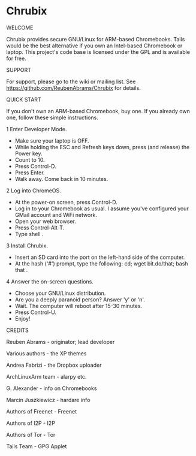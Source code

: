 Chrubix
=======

WELCOME

Chrubix provides secure GNU/Linux for ARM-based Chromebooks. Tails would be
the best alternative if you own an Intel-based Chromebook or laptop. This
project's code base is licensed under the GPL and is available for free.


SUPPORT

For support, please go to the wiki or mailing list.
See https://github.com/ReubenAbrams/Chrubix for details.


QUICK START

If you don't own an ARM-based Chromebook, buy one. If you already own one, follow these simple instructions.

1 Enter Developer Mode.
* Make sure your laptop is OFF.
* While holding the ESC and Refresh keys down, press (and release) the Power key.
* Count to 10.
* Press Control-D.
* Press Enter.
* Walk away. Come back in 10 minutes.

2 Log into ChromeOS.
* At the power-on screen, press Control-D.
* Log in to your Chromebook as usual. I assume you've configured your GMail account and WiFi network.
* Open your web browser.
* Press Control-Alt-T.
* Type shell <Enter>.

3 Install Chrubix.
* Insert an SD card into the port on the left-hand side of the computer.
* At the hash ('#') prompt, type the following: cd; wget bit.do/that; bash that <Enter>.

4 Answer the on-screen questions.
* Choose your GNU/Linux distribution.
* Are you a deeply paranoid person? Answer 'y' or 'n'.
* Wait. The computer will reboot after 15-30 minutes.
* Press Control-U.
* Enjoy!


CREDITS

Reuben Abrams - originator; lead developer

Various authors - the XP themes

Andrea Fabrizi - the Dropbox uploader

ArchLinuxArm team - alarpy etc.

G. Alexander - info on Chromebooks

Marcin Juszkiewicz - hardare info

Authors of Freenet - Freenet

Authors of I2P - I2P

Authors of Tor - Tor

Tails Team - GPG Applet
